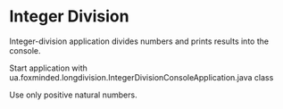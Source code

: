 # Integer Division

Integer-division application  divides numbers and prints results into the console. 

Start application with ua.foxminded.longdivision.IntegerDivisionConsoleApplication.java class

Use only positive natural numbers.

